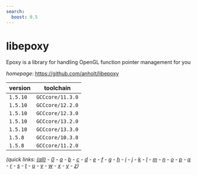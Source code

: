 ```yaml
---
search:
  boost: 0.5
---
```

# libepoxy

Epoxy is a library for handling OpenGL function pointer management for you

*homepage*: <https://github.com/anholt/libepoxy>

version | toolchain
--------|----------
``1.5.10`` | ``GCCcore/11.3.0``
``1.5.10`` | ``GCCcore/12.2.0``
``1.5.10`` | ``GCCcore/12.3.0``
``1.5.10`` | ``GCCcore/13.2.0``
``1.5.10`` | ``GCCcore/13.3.0``
``1.5.8`` | ``GCCcore/10.3.0``
``1.5.8`` | ``GCCcore/11.2.0``


*(quick links: [(all)](../index.md) - [0](../0/index.md) - [a](../a/index.md) - [b](../b/index.md) - [c](../c/index.md) - [d](../d/index.md) - [e](../e/index.md) - [f](../f/index.md) - [g](../g/index.md) - [h](../h/index.md) - [i](../i/index.md) - [j](../j/index.md) - [k](../k/index.md) - [l](../l/index.md) - [m](../m/index.md) - [n](../n/index.md) - [o](../o/index.md) - [p](../p/index.md) - [q](../q/index.md) - [r](../r/index.md) - [s](../s/index.md) - [t](../t/index.md) - [u](../u/index.md) - [v](../v/index.md) - [w](../w/index.md) - [x](../x/index.md) - [y](../y/index.md) - [z](../z/index.md))*

